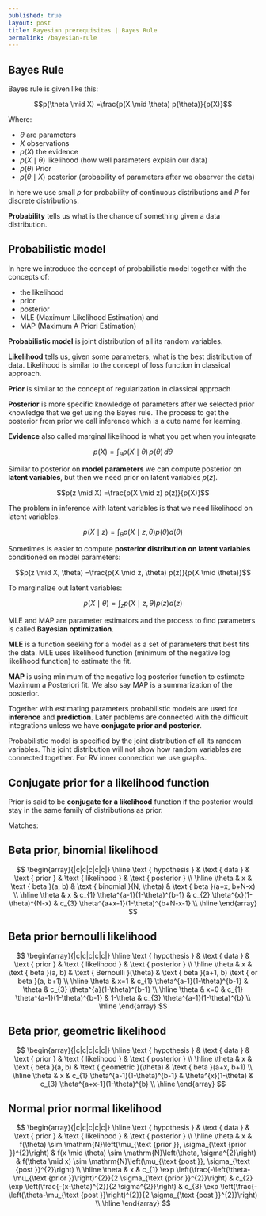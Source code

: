 ```yaml
---
published: true
layout: post
title: Bayesian prerequisites | Bayes Rule
permalink: /bayesian-rule
---
```

 
## Bayes Rule
 
Bayes rule is given like this:
 
$$p(\theta \mid X) =\frac{p(X \mid \theta) p(\theta)}{p(X)}$$
 
Where: 
* $\theta$ are parameters
* $X$ observations
* $p(X)$ the evidence
* $p(X \mid \theta)$ likelihood (how well parameters explain our data)
* $p(\theta)$ Prior
* $p(\theta \mid X)$ posterior (probability of parameters after we observer the data)
 
In here we use small $p$ for probability of continuous distributions and $P$ for discrete distributions.
 
**Probability** tells us what is the chance of something given a data distribution.
 
 
## Probabilistic model
 
In here we introduce the concept of probabilistic model together with the concepts of:
* the likelihood 
* prior 
* posterior
* MLE (Maximum Likelihood Estimation) and 
* MAP (Maximum A Priori Estimation)
 
**Probabilistic model** is joint distribution of all its random variables.
 
 
**Likelihood** tells us, given some parameters, what is the best distribution of data. Likelihood is similar to the concept of loss function in classical approach.
 
**Prior** is similar to the concept of regularization in classical approach
 
**Posterior** is more specific knowledge of parameters after we selected prior knowledge that we get using the Bayes rule. The process to get the posterior from prior we call inference which is a cute name for learning.
 
**Evidence** also called marginal likelihood is what you get when you integrate
 
$$p(X)=\int_\theta p(X \mid \theta) \,p(\theta)\, d\theta$$
 
Similar to posterior on **model parameters** we can compute posterior on **latent variables**, but then we need prior on latent variables $p(z)$.
 
 
$$p(z \mid X) =\frac{p(X \mid z) p(z)}{p(X)}$$
 
The problem in inference with latent variables is that we need likelihood on latent variables.
 
$$p(X \mid z) = \int_\theta p(X \mid z,\theta)p(\theta)d(\theta)$$ 
 
Sometimes is easier to compute **posterior distribution on latent variables** conditioned on model parameters:
 
$$p(z \mid X, \theta) =\frac{p(X \mid z, \theta) p(z)}{p(X \mid \theta)}$$
 
 
To marginalize out latent variables:
 
$$p(X \mid \theta) = \int_z p(X \mid z,\theta)p(z)d(z)$$ 
 
 
MLE and MAP are parameter estimators and the process to find parameters is called **Bayesian optimization**.
 
**MLE** is a function seeking for a model as a set of parameters that best fits the data. MLE uses likelihood function (minimum of the negative log likelihood function) to estimate the fit.
 
**MAP** is using minimum of the negative log posterior function to estimate Maximum a Posteriori fit. We also say MAP is a summarization of the posterior.
 
Together with estimating parameters probabilistic models are used for **inference** and **prediction**. Later problems are connected with the difficult integrations unless we have **conjugate prior and posterior**.
 
Probabilistic model is specified by the joint distribution of all its random variables. This joint distribution will not show how random variables are connected together. For RV inner connection we use graphs.
 
 
## Conjugate prior for a likelihood function
 
Prior is said to be **conjugate for a likelihood** function if the posterior would stay in the same family of distributions as prior.
 
 
 
Matches:
 
## Beta prior, binomial likelihood
 
$$
\begin{array}{|c|c|c|c|c|}
\hline \text { hypothesis } & \text { data } & \text { prior } & \text { likelihood } & \text { posterior } \\
\hline \theta & x & \text { beta }(a, b) & \text { binomial }(N, \theta) & \text { beta }(a+x, b+N-x) \\
\hline \theta & x & c_{1} \theta^{a-1}(1-\theta)^{b-1} & c_{2} \theta^{x}(1-\theta)^{N-x} & c_{3} \theta^{a+x-1}(1-\theta)^{b+N-x-1} \\
\hline
\end{array}
$$
 
 
## Beta prior bernoulli likelihood
 
$$
\begin{array}{|c|c|c|c|c|}
\hline \text { hypothesis } & \text { data } & \text { prior } & \text { likelihood } & \text { posterior } \\
\hline \theta & x & \text { beta }(a, b) & \text { Bernoulli }(\theta) & \text { beta }(a+1, b) \text { or beta }(a, b+1) \\
\hline \theta & x=1 & c_{1} \theta^{a-1}(1-\theta)^{b-1} & \theta & c_{3} \theta^{a}(1-\theta)^{b-1} \\
\hline \theta & x=0 & c_{1} \theta^{a-1}(1-\theta)^{b-1} & 1-\theta & c_{3} \theta^{a-1}(1-\theta)^{b} \\
\hline
\end{array}
$$
 
## Beta prior, geometric likelihood
 
$$
\begin{array}{|c|c|c|c|c|}
\hline \text { hypothesis } & \text { data } & \text { prior } & \text { likelihood } & \text { posterior } \\
\hline \theta & x & \text { beta }(a, b) & \text { geometric }(\theta) & \text { beta }(a+x, b+1) \\
\hline \theta & x & c_{1} \theta^{a-1}(1-\theta)^{b-1} & \theta^{x}(1-\theta) & c_{3} \theta^{a+x-1}(1-\theta)^{b} \\
\hline
\end{array}
$$
 
 
## Normal prior normal likelihood
 
$$
\begin{array}{|c|c|c|c|c|}
\hline \text { hypothesis } & \text { data } & \text { prior } & \text { likelihood } & \text { posterior } \\
\hline \theta & x & f(\theta) \sim \mathrm{N}\left(\mu_{\text {prior }}, \sigma_{\text {prior }}^{2}\right) & f(x \mid \theta) \sim \mathrm{N}\left(\theta, \sigma^{2}\right) & f(\theta \mid x) \sim \mathrm{N}\left(\mu_{\text {post }}, \sigma_{\text {post }}^{2}\right) \\
\hline \theta & x & c_{1} \exp \left(\frac{-\left(\theta-\mu_{\text {prior }}\right)^{2}}{2 \sigma_{\text {prior }}^{2}}\right) & c_{2} \exp \left(\frac{-(x-\theta)^{2}}{2 \sigma^{2}}\right) & c_{3} \exp \left(\frac{-\left(\theta-\mu_{\text {post }}\right)^{2}}{2 \sigma_{\text {post }}^{2}}\right) \\
\hline
\end{array}
$$
 
 
 
 

